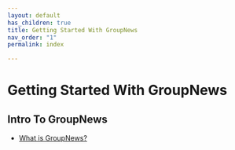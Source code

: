 ```yaml
---
layout: default
has_children: true
title: Getting Started With GroupNews
nav_order: "1"
permalink: index

---
```

# Getting Started With GroupNews

## Intro To GroupNews

* [What is GroupNews?](/getting-started/what-is-groupnews)